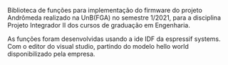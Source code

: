 Biblioteca de funções para implementação do firmware do projeto Andrômeda realizado na UnB(FGA) no semestre 1/2021, para
a disciplina Projeto Integrador II dos cursos de graduação em Engenharia.

As funções foram desenvolvidas usando a ide IDF da espressif systems. Com o editor do visual studio, partindo do modelo
hello world disponibilizado pela empresa.
